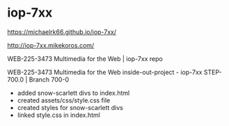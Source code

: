 # iop-7xx

https://michaelrk66.github.io/iop-7xx/

http://iop-7xx.mikekoros.com/

WEB-225-3473 Multimedia for the Web | iop-7xx repo

WEB-225-3473 Multimedia for the Web inside-out-project - iop-7xx STEP-700.0 | Branch 700-0
- added snow-scarlett divs to index.html
- created assets/css/style.css file
- created styles for snow-scarlett divs
- linked style.css in index.html
